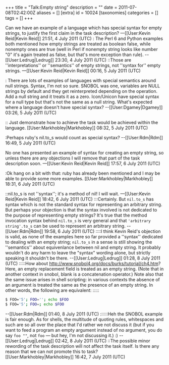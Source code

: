 +++
title = "Talk:Empty string"
description = ""
date = 2011-07-08T02:42:00Z
aliases = []
[extra]
id = 10024
[taxonomies]
categories = []
tags = []
+++

Can we have an example of a language which has special syntax for empty strings, to justify the first claim in the task description? —[[User:Kevin Reid|Kevin Reid]] 21:51, 4 July 2011 (UTC)
: The Perl 6 and Python examples both mentioned how empty strings are treated as boolean false, while nonempty ones are true (well in Perl if nonempty string looks like number "0" it's again treated as false, but that's more exception than rule). --[[User:Ledrug|Ledrug]] 23:30, 4 July 2011 (UTC)
::Those are ''interpretations'' or ''semantics'' of empty strings, not ''syntax for'' empty strings. —[[User:Kevin Reid|Kevin Reid]] 00:16, 5 July 2011 (UTC)

: There are lots of examples of languages with special semantics around null strings.  Syntax, I'm not so sure.  SNOBOL was one, variables are NULL strings by default and they get reinterpreted depending on the operation. Add a null string and it treats it as a zero. Icon/Unicon have special syntax for a null type but that's not the same as a null string.   What's expected where a language doesn't have special syntax? --[[User:Dgamey|Dgamey]] 03:26, 5 July 2011 (UTC)

:: Just demonstrate how to achieve the task would be achieved within the language. [[User:Markhobley|Markhobley]] 08:32, 5 July 2011 (UTC)

:Perhaps ruby's nil.to_s would count as special syntax?  --[[User:Rdm|Rdm]] 16:49, 5 July 2011 (UTC)

No one has presented an example of syntax for creating an empty string, so unless there are any objections I will remove that part of the task description soon. —[[User:Kevin Reid|Kevin Reid]] 17:57, 6 July 2011 (UTC)

:Ok hang on a bit with that: ruby has already been mentioned and I may be able to provide some more examples. [[User:Markhobley|Markhobley]] 18:31, 6 July 2011 (UTC)

::nil.to_s is not ''syntax''; it's a method of nil! I will wait. —[[User:Kevin Reid|Kevin Reid]] 18:42, 6 July 2011 (UTC)
:::Certainly. But <code>nil.to_s</code> has syntax which is not the standard syntax for representing an arbitrary string.  But perhaps your objection is that the syntax involved is not dedicated to the purpose of representing empty strings?  It's true that the method invocation syntax behind <code>nil.to_s</code> is very general and that <code>'arbitrary string'.to_s</code> can be used to represent an arbitrary string. --[[User:Rdm|Rdm]] 19:58, 6 July 2011 (UTC)
::::I think Kevin Reid's objection is valid, as none of the examples here so far provided a  ''syntax'' dedicated to dealing with an empty string; <code>nil.to_s</code> in a sense is still showing the ''semantics'' about equivenlance between nil and empty string.  It probably wouldn't do any harm to leave the "syntax" wording alone, but strictly speaking it shouldn't be there. --[[User:Ledrug|Ledrug]] 01:28, 8 July 2011 (UTC)
:::::How about http://www.snobol4.org/docs/burks/tutorial/ch4.htm?  Here, an empty replacement field is treated as an empty string.  (Note that in another context in snobol, blank is a concatenation operator.)  Note also that the same issue arises in shell scripting: in various contexts the absence of an argument is treated the same as the presence of an empty string.  In other words, the following are equivalent:
:::::
```bash
$ FOO='5'; FOO=''; echo $FOO
$ FOO='5'; FOO=; echo $FOO
```
  --[[User:Rdm|Rdm]] 01:40, 8 July 2011 (UTC)
::::::Heh the SNOBOL example is fair enough.  As for shells, the multitude of quoting rules, whitespaces and such are so all over the place that I'd rather we not discuss it (but if you want to feed a program an empty argument instead of no argument, you do say <code>foo ""</code>, not <code>foo</code> &mdash; but hey, I'm not discussing it.) :) --[[User:Ledrug|Ledrug]] 02:42, 8 July 2011 (UTC)
::The possible minor rewording of the task description will not affect the task itself. Is there any reason that we can not promote this to task? [[User:Markhobley|Markhobley]] 16:42, 7 July 2011 (UTC)
